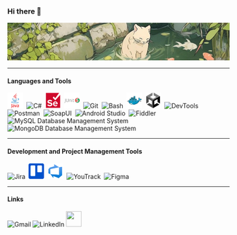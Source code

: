 ### Hi there 👋

[![Header](https://github.com/raccoonji/raccoonji/blob/main/Assets/header.jpg)](https://www.youtube.com/watch?v=dQw4w9WgXcQ)
<!-- ### Game Development | Full-Stack Quality Assurance -->
---

#### Languages and Tools
<div>
	<img src="https://github.com/devicons/devicon/blob/v2.16.0/icons/java/java-original-wordmark.svg" title="Java" alt="Java" width="35" height="35"/>&nbsp
	<img src="https://upload.wikimedia.org/wikipedia/commons/b/bd/Logo_C_sharp.svg" title="C#" alt="C#" width="35" height="35"/>&nbsp
	<!-- <img src="https://" title="C++" alt="C++" width="35" height="35"/>&nbsp -->
	<img src="https://github.com/devicons/devicon/blob/v2.16.0/icons/selenium/selenium-original.svg" title="Selenium" alt="Selenium" width="35" height="35"/>&nbsp
	<!--<img src="https://p7.hiclipart.com/preview/372/674/327/appium-test-automation-software-testing-selenium-calabash.jpg" title="Appium" alt="Appium" width="35" height="35"/>&nbsp -->
	<img src="https://github.com/devicons/devicon/blob/v2.16.0/icons/junit/junit-original-wordmark.svg" title="JUnit" alt="JUnit" width="35" height="35"/>&nbsp
	<img src="https://cdn.jsdelivr.net/gh/devicons/devicon/icons/git/git-original.svg" title="Git" alt="Git" width="35" height="35"/>&nbsp
	<img src="https://upload.wikimedia.org/wikipedia/commons/thumb/4/4b/Bash_Logo_Colored.svg/1024px-Bash_Logo_Colored.svg.png?20180723054350" title="Bash" alt="Bash" width="35" height="35"/>&nbsp
	<img src="https://github.com/devicons/devicon/blob/v2.16.0/icons/docker/docker-original.svg" title="Docker" alt="Docker" width="35" height="35"/>&nbsp
	<!-- <img src="https://github.com/devicons/devicon/blob/v2.16.0/icons/visualstudio/visualstudio-original.svg" title="Microsoft Visual Studio" alt="Microsoft Visual Studio" width="35" height="35"/>&nbsp
	<img src="https://github.com/devicons/devicon/blob/v2.16.0/icons/intellij/intellij-original.svg" title="IntelliJ IDEA" alt="IntelliJ IDEA" width="35" height="35"/>&nbsp --> 
	<img src="https://github.com/devicons/devicon/blob/v2.16.0/icons/unity/unity-original.svg" title="Unity" alt="Unity" width="35" height="35"/>&nbsp
	<img src="https://d33wubrfki0l68.cloudfront.net/38b5c953a4667366685d55db55d057c86db1fc54/a0fdc/static/acae6b24d940347661ca901ea07f47c1/chrome-dev-logo-icon.png" title="DevTools" alt="DevTools" width="35 height="35/>&nbsp
	<img src="https://seeklogo.com/images/P/postman-logo-0087CA0D15-seeklogo.com.png" title="Postman" alt="Postman" width="35 height="35/>&nbsp
	<img src="https://static0.smartbear.co/smartbearbrand/media/images/home/soapui-icon.svg" title="SoapUI" alt="SoapUI" width="35 height="35/>&nbsp
	<img src="https://cdn.jsdelivr.net/gh/devicons/devicon/icons/androidstudio/androidstudio-original.svg" title="Android Studio" alt="Android Studio" width="35" height="35"/>&nbsp
	<!-- <img src="https://cdn.icon-icons.com/icons2/3053/PNG/512/charles_proxy_macos_bigsur_icon_190302.png" title="Charles Proxy" alt="Charles Proxy" width="35" height="35"/>&nbsp -->
	<img src="https://www.megaleechers.com/storage/Fiddler-Everywhere-Icon.png" title="Fiddler" alt="Fiddler" width="35" height="35"/>&nbsp
	<img src="https://cdn.jsdelivr.net/gh/devicons/devicon/icons/mysql/mysql-original.svg" title="MySQL Database Management System" alt="MySQL Database Management System" width="35" height="35"/>&nbsp
	<img src="https://cdn.jsdelivr.net/gh/devicons/devicon/icons/mongodb/mongodb-original.svg" title="MongoDB Database Management System" alt="MongoDB Database Management System" width="35" height="35/>&nbsp
	<img src="https://github.com/devicons/devicon/blob/v2.16.0/icons/oracle/oracle-original.svg" title="Oracle Database Management System" alt="Oracle Database Management System" width="35" height="35"/>&nbsp
</div>

---

#### Development and Project Management Tools
<div id="badges">
	<img src="https://cdn.jsdelivr.net/gh/devicons/devicon/icons/jira/jira-original.svg" title="Jira" alt="Jira" width="35" height="35"/>&nbsp
	<!-- <img src="https://github.com/devicons/devicon/blob/v2.16.0/icons/confluence/confluence-original-wordmark.svg" title="Confluence" alt="Confluence" width="35" height="35"/>&nbsp -->
	<img src="https://github.com/devicons/devicon/blob/v2.16.0/icons/trello/trello-plain.svg" title="Trello" alt="Trello" width="35" height="35"/>&nbsp
	<img src="https://github.com/devicons/devicon/blob/v2.16.0/icons/azuredevops/azuredevops-original.svg" title="Azure DevOps" alt="Azure DevOps" width="35" height="35"/>&nbsp
	<img src="https://upload.wikimedia.org/wikipedia/commons/thumb/8/8d/YouTrack_Icon.svg/1024px-YouTrack_Icon.svg.png?20200803082248" title="YouTrack" alt="YouTrack" width="35" height="35"/>&nbsp
	<img src="https://cdn.jsdelivr.net/gh/devicons/devicon/icons/figma/figma-original.svg" title="Figma" alt="Figma" width="35" height="35"/>&nbsp
</div>

---

#### Links
<div>
    <!--<a href="mailto:sttelmakh@gmail.com" target="_blank"> -->
      <img src="https://upload.wikimedia.org/wikipedia/commons/7/7e/Gmail_icon_%282020%29.svg" width="35" height="35" alt="Gmail" />
    </a>
	<!-- <a href="https://www.linkedin.com/" target="_blank"> -->
      <img src="https://cdn-icons-png.flaticon.com/512/2504/2504799.png" width="35" height="35" alt="LinkedIn" />
    </a>
    <!--<a href="https://t.me/" target="_blank"> -->
      <img src="https://cdn-icons-png.flaticon.com/512/2111/2111646.png" width="35" height="35 alt="Telegram" />
    </a>
</div>
<!--
---

[![Anurag's GitHub stats](https://github-readme-stats.vercel.app/api?username=raccoonji&show_icons=true&theme=moltack)](https://github.com/anuraghazra/github-readme-stats)
-->
